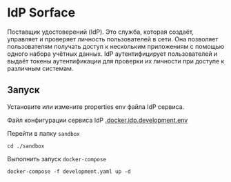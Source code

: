 # IdP Sorface

Поставщик удостоверений (IdP). Это служба, которая создаёт, управляет и проверяет личность пользователей в сети. Она позволяет пользователям получать доступ к
нескольким приложениям с помощью одного набора учётных данных. IdP аутентифицирует пользователей и выдаёт токены аутентификации для проверки их личности при
доступе к различным системам.

## Запуск

Установите или измените properties env файла IdP сервиса. 

Файл конфигурации сервиса IdP [.docker.idp.development.env](sandbox/.docker.idp.development.env)

Перейти в папку `sandbox`

```shell
cd ./sandbox
```

Выполнить запуск `docker-compose`

```shell
docker-compose -f development.yaml up -d
```
